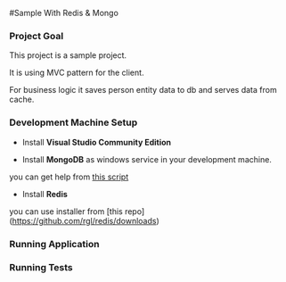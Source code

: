 #Sample With Redis & Mongo


### Project Goal

This project is a sample project.

It is using MVC pattern for the client.
 
For business logic it saves person entity data to db and serves data from cache.


### Development Machine Setup

* Install **Visual Studio Community Edition**
 
* Install **MongoDB** as windows service in your development machine.

you can get help from [this script](https://gist.github.com/serdarb/5102848)

* Install **Redis**

you can use installer from [this repo] (https://github.com/rgl/redis/downloads)


### Running Application


### Running Tests










